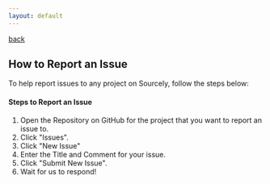 ```yaml
---
layout: default
---
```


[back](../)

## How to Report an Issue

To help report issues to any project on Sourcely, follow the steps below:


#### Steps to Report an Issue

1. Open the Repository on GitHub for the project that you want to report an issue to.
2. Click "Issues".
3. Click "New Issue"
4. Enter the Title and Comment for your issue.
5. Click "Submit New Issue".
6. Wait for us to respond!
